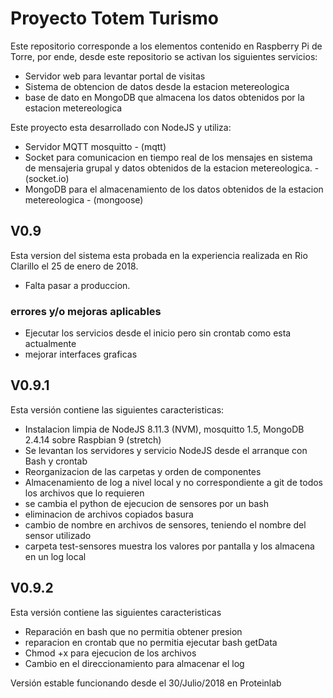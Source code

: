# Proyecto Totem Turismo

Este repositorio corresponde a los elementos contenido en Raspberry Pi de Torre, por ende, desde este repositorio se activan los siguientes servicios:
* Servidor web para levantar portal de visitas
* Sistema de obtencion de datos desde la estacion metereologica
* base de dato en MongoDB que almacena los datos obtenidos por la estacion metereologica

Este proyecto esta desarrollado con NodeJS y utiliza:
* Servidor MQTT mosquitto - (mqtt)
* Socket para comunicacion en tiempo real de los mensajes en sistema de mensajeria grupal y datos obtenidos de la estacion metereologica. - (socket.io)
* MongoDB para el almacenamiento de los datos obtenidos de la estacion metereologica - (mongoose)

## V0.9
Esta version del sistema esta probada en la experiencia realizada en Rio Clarillo el 25 de enero de 2018.

* Falta pasar a produccion.

### errores y/o mejoras aplicables
* Ejecutar los servicios desde el inicio pero sin crontab como esta actualmente
* mejorar interfaces graficas

## V0.9.1

Esta versión contiene las siguientes caracteristicas:
* Instalacion limpia de NodeJS 8.11.3 (NVM), mosquitto 1.5, MongoDB 2.4.14 sobre Raspbian 9 (stretch)
* Se levantan los servidores y servicio NodeJS desde el arranque con Bash y crontab
* Reorganizacion de las carpetas y orden de componentes
* Almacenamiento de log a nivel local y no correspondiente a git de todos los archivos que lo requieren
* se cambia el python de ejecucion de sensores por un bash
* eliminacion de archivos copiados basura
* cambio de nombre en archivos de sensores, teniendo el nombre del sensor utilizado
* carpeta test-sensores muestra los valores por pantalla y los almacena en un log local

## V0.9.2
Esta versión contiene las siguientes caracteristicas
* Reparación en bash que no permitia obtener presion
* reparacion en crontab que no permitia ejecutar bash getData
* Chmod +x para ejecucion de los archivos
* Cambio en el direccionamiento para almacenar el log

Versión estable funcionando desde el 30/Julio/2018 en Proteinlab

